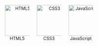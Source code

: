 <div style="text-align: center;">
  <div style="display: inline-block; width: 80px; margin: 10px;">
    <img src="https://github.com/user-attachments/assets/ce361700-1fd8-43c5-84fc-ae21e0105203" alt="HTML5" width="100" height="100" />
    <div>HTML5</div>
  </div>
  <div style="display: inline-block; width: 80px; margin: 10px;">
    <img src="https://github.com/user-attachments/assets/4b339263-74e9-4657-8282-7c80e0d21f85" alt="CSS3" width="100" height="100" />
    <div>CSS3</div>
  </div>
  <div style="display: inline-block; width: 80px; margin: 10px;">
    <img src="https://github.com/user-attachments/assets/571357ca-9076-4fa2-9b5e-21e39586b06d" alt="JavaScript" width="100" height="100" />
    <div>JavaScript</div>
  </div>
</div>
